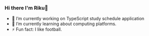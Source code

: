 ### Hi there I'm Riku👋

- 🔭 I’m currently working on TypeScript study schedule application
- 🌱 I’m currently learning about computing platforms.
- ⚡ Fun fact: I like football.

